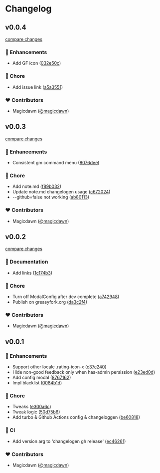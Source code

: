 # Changelog

## v0.0.4

[compare changes](https://github.com/magicdawn/greasyfork-feedback-filter/compare/v0.0.3...v0.0.4)

### 🚀 Enhancements

- Add GF icon ([032e50c](https://github.com/magicdawn/greasyfork-feedback-filter/commit/032e50c))

### 🏡 Chore

- Add issue link ([a5a3551](https://github.com/magicdawn/greasyfork-feedback-filter/commit/a5a3551))

### ❤️ Contributors

- Magicdawn ([@magicdawn](http://github.com/magicdawn))

## v0.0.3

[compare changes](https://github.com/magicdawn/greasyfork-feedback-filter/compare/v0.0.2...v0.0.3)

### 🚀 Enhancements

- Consistent gm command menu ([8076dee](https://github.com/magicdawn/greasyfork-feedback-filter/commit/8076dee))

### 🏡 Chore

- Add note.md ([f89b032](https://github.com/magicdawn/greasyfork-feedback-filter/commit/f89b032))
- Update note.md changelogen usage ([c672024](https://github.com/magicdawn/greasyfork-feedback-filter/commit/c672024))
- --github=false not working ([ab80113](https://github.com/magicdawn/greasyfork-feedback-filter/commit/ab80113))

### ❤️ Contributors

- Magicdawn ([@magicdawn](http://github.com/magicdawn))

## v0.0.2

[compare changes](https://github.com/magicdawn/greasyfork-feedback-filter/compare/v0.0.1...v0.0.2)

### 📖 Documentation

- Add links ([1c174b3](https://github.com/magicdawn/greasyfork-feedback-filter/commit/1c174b3))

### 🏡 Chore

- Turn off ModalConfig after dev complete ([a742948](https://github.com/magicdawn/greasyfork-feedback-filter/commit/a742948))
- Publish on greasyfork.org ([da3c2f4](https://github.com/magicdawn/greasyfork-feedback-filter/commit/da3c2f4))

### ❤️ Contributors

- Magicdawn ([@magicdawn](http://github.com/magicdawn))

## v0.0.1

### 🚀 Enhancements

- Support other locale .rating-icon-x ([c37c240](https://github.com/magicdawn/greasyfork-feedback-filter/commit/c37c240))
- Hide non-good feedback only when has-admin persission ([e23ed0d](https://github.com/magicdawn/greasyfork-feedback-filter/commit/e23ed0d))
- Add config modal ([8767162](https://github.com/magicdawn/greasyfork-feedback-filter/commit/8767162))
- Impl blacklist ([0084b1d](https://github.com/magicdawn/greasyfork-feedback-filter/commit/0084b1d))

### 🏡 Chore

- Tweaks ([e300a6c](https://github.com/magicdawn/greasyfork-feedback-filter/commit/e300a6c))
- Tweak logic ([50d75b6](https://github.com/magicdawn/greasyfork-feedback-filter/commit/50d75b6))
- Add turbo & Github Actions config & changeloggen ([be60818](https://github.com/magicdawn/greasyfork-feedback-filter/commit/be60818))

### 🤖 CI

- Add version arg to 'changelogen gh release' ([ec46261](https://github.com/magicdawn/greasyfork-feedback-filter/commit/ec46261))

### ❤️ Contributors

- Magicdawn ([@magicdawn](http://github.com/magicdawn))
